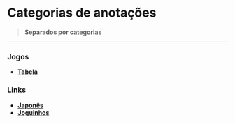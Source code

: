 <link rel="stylesheet" type="text/css" href="dark-theme.css">

# Categorias de anotações 
>**Separados por categorias**

---
### Jogos
- **[Tabela](./Jogos/Tabela.md)**

### Links
- **[Japonês](./Links/LinksJapones.md)**
- **[Joguinhos](./Links/LinksJoguinhos.md)**

